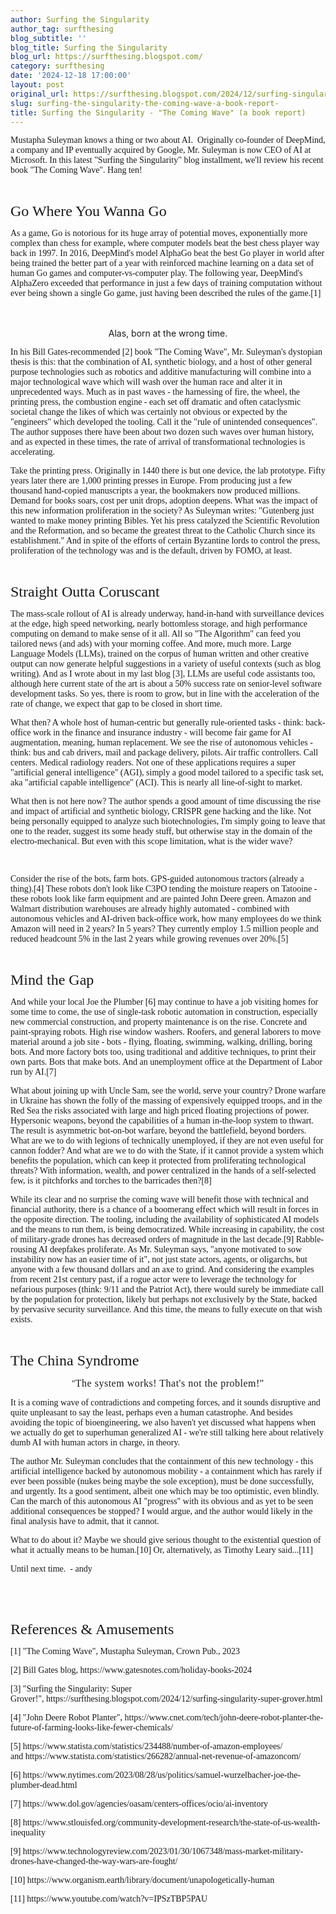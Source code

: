 ```yaml
---
author: Surfing the Singularity
author_tag: surfthesing
blog_subtitle: ''
blog_title: Surfing the Singularity
blog_url: https://surfthesing.blogspot.com/
category: surfthesing
date: '2024-12-18 17:00:00'
layout: post
original_url: https://surfthesing.blogspot.com/2024/12/surfing-singularity-coming-wave-book.html
slug: surfing-the-singularity-the-coming-wave-a-book-report-
title: Surfing the Singularity - "The Coming Wave" (a book report)
---
```


<p><span style="font-family: verdana;">Mustapha Suleyman knows a thing or two about AI.  Originally co-founder of DeepMind, a company and IP eventually acquired by Google, Mr. Suleyman is now CEO of AI at Microsoft. In this latest "Surfing the Singularity" blog installment, we'll review his recent book "The Coming Wave". Hang ten!</span></p>
<p><span style="font-family: verdana;"><br/></span></p>
<p><span style="font-family: verdana; font-size: x-large;">Go Where You Wanna Go</span></p>
<p><span style="font-family: verdana;">As a game, Go is notorious for its huge array of potential moves, exponentially more complex than chess for example, where computer models beat the best chess player way back in 1997. In 2016, DeepMind's model AlphaGo beat the best Go player in world after being trained the better part of a year with reinforced machine learning on a data set of human Go games and computer-vs-computer play. The following year, DeepMind's AlphaZero exceeded that performance in just a few days of training computation without ever being shown a single Go game, just having been described the rules of the game.[1]   </span></p>
<p><span style="font-family: verdana;"></span></p>
<div class="separator" style="clear: both; text-align: center;"></div>
<br/><div style="text-align: center;">Alas, born at the wrong time.</div>
<p></p>
<p><span style="font-family: verdana;">In his Bill Gates-recommended [2] book "The Coming Wave", Mr. Suleyman's dystopian thesis is this: that the combination of AI, synthetic biology, and a host of other general purpose technologies such as robotics and additive manufacturing will combine into a major technological wave which will wash over the human race and alter it in unprecedented ways. Much as in past waves - the harnessing of fire, the wheel, the printing press, the combustion engine - each set off dramatic and often cataclysmic societal change the likes of which was certainly not obvious or expected by the "engineers" which developed the tooling. Call it the "rule of unintended consequences". The author supposes there have been about two dozen such waves over human history, and as expected in these times, the rate of arrival of transformational technologies is accelerating.</span></p>
<p><span style="font-family: verdana;">Take the printing press. Originally in 1440 there is but one device, the lab prototype. Fifty years later there are 1,000 printing presses in Europe. From producing just a few thousand hand-copied manuscripts a year, the bookmakers now produced millions. Demand for books soars, cost per unit drops, adoption deepens. What was the impact of this new information proliferation in the society? As Suleyman writes: "Gutenberg just wanted to make money printing Bibles. Yet his press catalyzed the Scientific Revolution and the Reformation, and so became the greatest threat to the Catholic Church since its establishment." And in spite of the efforts of certain Byzantine lords to control the press, proliferation of the technology was and is the default, driven by FOMO, at least.</span></p>
<p><span style="font-family: verdana;"><br/></span></p>
<p><span style="font-family: verdana; font-size: x-large;">Straight Outta Coruscant</span></p>
<p><span style="font-family: verdana;">The mass-scale rollout of AI is already underway, hand-in-hand with surveillance devices at the edge, high speed networking, nearly bottomless storage, and high performance computing on demand to make sense of it all. All so "The Algorithm" can feed you tailored news (and ads) with your morning coffee. And more, much more. Large Language Models (LLMs), trained on the corpus of human written and other creative output can now generate helpful suggestions in a variety of useful contexts (such as blog writing). And as I wrote about in my last blog [3], LLMs are useful code assistants too, although here current state of the art is about a 50% success rate on senior-level software development tasks. So yes, there is room to grow, but in line with the acceleration of the rate of change, we expect that gap to be closed in short time.</span></p>
<p><span style="font-family: verdana;">What then? A whole host of human-centric but generally rule-oriented tasks - think: back-office work in the finance and insurance industry - will become fair game for AI augmentation, meaning, human replacement. We see the rise of autonomous vehicles - think: bus and cab drivers, mail and package delivery, pilots. Air traffic controllers. Call centers. Medical radiology readers. Not one of these applications requires a super "artificial general intelligence" (AGI), simply a good model tailored to a specific task set, aka "artificial capable intelligence" (ACI). This is nearly all line-of-sight to market.</span></p>
<p><span style="font-family: verdana;">What then is not here now? The author spends a good amount of time discussing the rise and impact of artificial and synthetic biology, CRISPR gene hacking and the like. Not being personally equipped to analyze such biotechnologies, I'm simply going to leave that one to the reader, suggest its some heady stuff, but otherwise stay in the domain of the electro-mechanical. But even with this scope limitation, what is the wider wave?</span></p>
<p></p>
<div class="separator" style="clear: both; text-align: center;"></div>
<span style="font-family: verdana;"><p><span style="font-family: verdana;"><br/></span></p>
Consider the rise of the bots, farm bots. GPS-guided autonomous tractors (already a thing).</span><span style="font-family: verdana;">[4]</span><span style="font-family: verdana;"> These robots don't look like C3PO tending the moisture reapers on Tatooine - these robots look like farm equipment and are painted John Deere green. Amazon and Walmart distribution warehouses are already highly automated - combined with autonomous vehicles and AI-driven back-office work, how many employees do we think Amazon will need in 2 years? In 5 years? They currently employ 1.5 million people and reduced headcount 5% in the last 2 years while growing revenues over 20%.[5]</span><p></p>
<p><span style="font-family: verdana;"><br/></span></p>
<p><span style="font-family: verdana;"><span style="font-size: x-large;">Mind the Gap</span></span></p>
<p><span style="font-family: verdana;">And while your local Joe the Plumber [6] may continue to have a job visiting homes for some time to come, the use of single-task robotic automation in construction, especially new commercial construction, and property maintenance is on the rise. Concrete and paint-spraying robots. High rise window washers. Roofers, and general laborers to move material around a job site - bots - flying, floating, swimming, walking, drilling, boring bots. And more factory bots too, using traditional and additive techniques, to print their own parts. Bots that make bots. And an unemployment office at the Department of Labor run by AI.[7]</span></p>
<p><span style="font-family: verdana;">What about joining up with Uncle Sam, see the world, serve your country? Drone warfare in Ukraine has shown the folly of the massing of expensively equipped troops, and in the Red Sea the risks associated with large and high priced floating projections of power. Hypersonic weapons, beyond the capabilities of a human in-the-loop system to thwart. The result is asymmetric bot-on-bot warfare, beyond the battlefield, beyond borders. What are we to do with legions of technically unemployed, if they are not even useful for cannon fodder? And what are we to do with the State, if it cannot provide a system which benefits the population, which can keep it protected from proliferating technological threats? With information, wealth, and power centralized in the hands of a self-selected few, is it pitchforks and torches to the barricades then?[8]</span></p>
<p><span style="font-family: verdana;"></span></p>
<div class="separator" style="clear: both; text-align: center;"><span style="font-family: verdana;"></span></div>
<p></p>
<p><span style="font-family: verdana;">While its clear and no surprise the coming wave will benefit those with technical and financial authority, there is a chance of a boomerang effect which will result in forces in the opposite direction. The tooling, including the availability of sophisticated AI models and the means to run them, is being democratized. While increasing in capability, the cost of military-grade drones has decreased orders of magnitude in the last decade.[9] Rabble-rousing AI deepfakes proliferate. As Mr. Suleyman says, "anyone motivated to sow instability now has an easier time of it", not just state actors, agents, or oligarchs, but anyone with a few thousand dollars and an axe to grind. And considering the examples from recent 21st century past, if a rogue actor were to leverage the technology for nefarious purposes (think: 9/11 and the Patriot Act), there would surely be immediate call by the population for protection, likely but perhaps not exclusively by the State, backed by pervasive security surveillance. And this time, the means to fully execute on that wish exists. </span></p>
<p><span style="font-family: verdana;"><br/></span></p>
<p><span style="font-family: verdana;"><span style="font-size: x-large;">The China Syndrome</span></span></p>
<p><span style="font-family: verdana;"><span style="font-size: x-large;"></span></span></p>
<div class="separator" style="clear: both; text-align: center;"><span style="font-size: x-large;"></span></div>
<span style="font-family: verdana;"><p style="text-align: center;"><span style="font-family: verdana;">"</span><span color="rgba(0, 0, 0, 0.87)" face="Roboto, Helvetica, Arial, sans-serif" style="background-color: white; font-size: 16px; letter-spacing: 0.5px;">The system works! That's not the problem!"</span></p>
</span><span style="font-family: verdana;"><div style="text-align: left;">It is a coming wave of contradictions and competing forces, and it sounds disruptive and quite unpleasant to say the least, perhaps even a human catastrophe. And besides avoiding the topic of bioengineering, we also haven't yet discussed what happens when we actually do get to superhuman generalized AI - we're still talking here about relatively dumb AI with human actors in charge, in theory.</div>
</span><p></p>
<p><span style="font-family: verdana;">The author Mr. Suleyman concludes that the containment of this new technology - this artificial intelligence backed by autonomous mobility - a containment which has rarely if ever been possible (nukes being maybe the sole exception), must be done successfully, and urgently. Its a good sentiment, albeit one which may be too optimistic, even blindly. Can the march of this autonomous AI "progress" with its obvious and as yet to be seen additional consequences be stopped? I would argue, and the author would likely in the final analysis have to admit, that it cannot.</span></p>
<p><span style="font-family: verdana;">What to do about it? Maybe we should give serious thought to the existential question of what it actually means to be human.[10] Or, alternatively, as Timothy Leary said...[11]</span></p>
<p><span style="font-family: verdana;">Until next time.  </span><span style="font-family: verdana;">- andy</span></p>
<p><span style="font-family: verdana;"><br/></span></p>
<p><br/></p>
<p><span style="font-family: verdana; font-size: x-large;">References &amp; Amusements</span></p>
<p><span style="font-family: verdana;">[1] "The Coming Wave", </span><span style="font-family: verdana;">Mustapha Suleyman, Crown Pub., 2023</span></p>
<p><span style="font-family: verdana;">[2] Bill Gates blog, https://www.gatesnotes.com/holiday-books-2024</span></p>
<p><span style="font-family: verdana;">[3] "Surfing the Singularity: Super Grover!", </span><span style="font-family: verdana;">https://surfthesing.blogspot.com/2024/12/surfing-singularity-super-grover.html</span></p>
<p><span style="font-family: verdana;">[4] "John Deere Robot Planter"</span><span style="color: #020203;"><span style="font-family: verdana;">, </span></span><span style="font-family: verdana;">https://www.cnet.com/tech/john-deere-robot-planter-the-future-of-farming-looks-like-fewer-chemicals/</span></p>
<p><span style="font-family: verdana;">[5] https://www.statista.com/statistics/234488/number-of-amazon-employees/ and https://www.statista.com/statistics/266282/annual-net-revenue-of-amazoncom/</span></p>
<p><span style="font-family: verdana;">[6] https://www.nytimes.com/2023/08/28/us/politics/samuel-wurzelbacher-joe-the-plumber-dead.html</span></p>
<p><span style="font-family: verdana;">[7] https://www.dol.gov/agencies/oasam/centers-offices/ocio/ai-inventory</span></p>
<p><span style="font-family: verdana;">[8] https://www.stlouisfed.org/community-development-research/the-state-of-us-wealth-inequality</span></p>
<p><span style="font-family: verdana;">[9] https://www.technologyreview.com/2023/01/30/1067348/mass-market-military-drones-have-changed-the-way-wars-are-fought/</span></p>
<p><span style="font-family: verdana;">[10] https://www.organism.earth/library/document/unapologetically-human</span></p>
<p><span style="font-family: verdana;">[11] https://www.youtube.com/watch?v=IPSzTBP5PAU</span></p>
<p><span style="font-family: verdana;"><br/></span></p>
<p><br/></p>